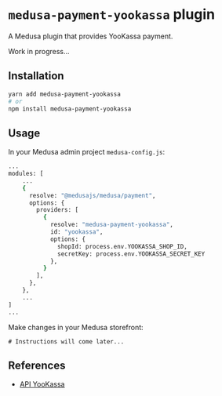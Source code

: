 
# `medusa-payment-yookassa` plugin

A Medusa plugin that provides YooKassa payment.

Work in progress...

## Installation

```bash
yarn add medusa-payment-yookassa
# or
npm install medusa-payment-yookassa
```

## Usage

In your Medusa admin project `medusa-config.js`:

```bash
...
modules: [
    ...
    {
      resolve: "@medusajs/medusa/payment",
      options: {
        providers: [
          {
            resolve: "medusa-payment-yookassa",
            id: "yookassa",
            options: {
              shopId: process.env.YOOKASSA_SHOP_ID,
              secretKey: process.env.YOOKASSA_SECRET_KEY
            },
          }
        ],
      },
    },
    ...
]
...
```

Make changes in your Medusa storefront:

```
# Instructions will come later...
```

## References

- [API YooKassa](https://yookassa.ru/developers)